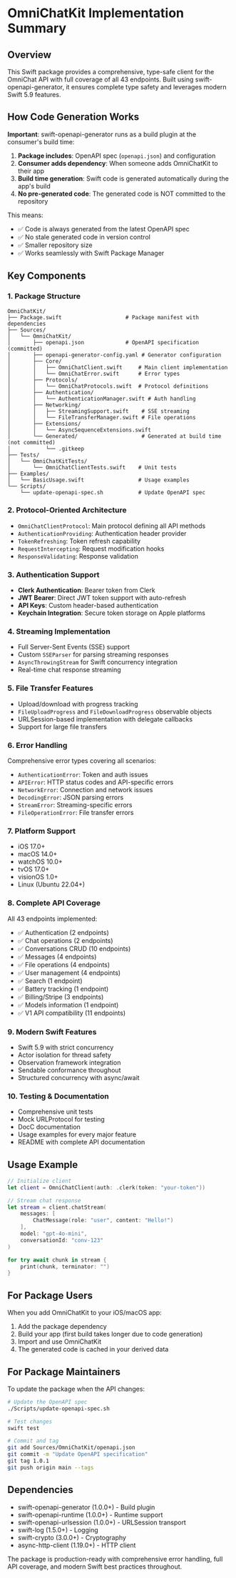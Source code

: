 # OmniChatKit Implementation Summary

## Overview

This Swift package provides a comprehensive, type-safe client for the OmniChat API with full coverage of all 43 endpoints. Built using swift-openapi-generator, it ensures complete type safety and leverages modern Swift 5.9 features.

## How Code Generation Works

**Important**: swift-openapi-generator runs as a build plugin at the consumer's build time:

1. **Package includes**: OpenAPI spec (`openapi.json`) and configuration
2. **Consumer adds dependency**: When someone adds OmniChatKit to their app
3. **Build time generation**: Swift code is generated automatically during the app's build
4. **No pre-generated code**: The generated code is NOT committed to the repository

This means:
- ✅ Code is always generated from the latest OpenAPI spec
- ✅ No stale generated code in version control
- ✅ Smaller repository size
- ✅ Works seamlessly with Swift Package Manager

## Key Components

### 1. **Package Structure**
```
OmniChatKit/
├── Package.swift                    # Package manifest with dependencies
├── Sources/
│   └── OmniChatKit/
│       ├── openapi.json             # OpenAPI specification (committed)
│       ├── openapi-generator-config.yaml # Generator configuration
│       ├── Core/
│       │   ├── OmniChatClient.swift     # Main client implementation
│       │   └── OmniChatError.swift      # Error types
│       ├── Protocols/
│       │   └── OmniChatProtocols.swift  # Protocol definitions
│       ├── Authentication/
│       │   └── AuthenticationManager.swift # Auth handling
│       ├── Networking/
│       │   ├── StreamingSupport.swift    # SSE streaming
│       │   └── FileTransferManager.swift # File operations
│       ├── Extensions/
│       │   └── AsyncSequenceExtensions.swift
│       └── Generated/                    # Generated at build time (not committed)
│           └── .gitkeep
├── Tests/
│   └── OmniChatKitTests/
│       └── OmniChatClientTests.swift    # Unit tests
├── Examples/
│   └── BasicUsage.swift                 # Usage examples
└── Scripts/
    └── update-openapi-spec.sh           # Update OpenAPI spec
```

### 2. **Protocol-Oriented Architecture**

- `OmniChatClientProtocol`: Main protocol defining all API methods
- `AuthenticationProviding`: Authentication header provider
- `TokenRefreshing`: Token refresh capability
- `RequestIntercepting`: Request modification hooks
- `ResponseValidating`: Response validation

### 3. **Authentication Support**

- **Clerk Authentication**: Bearer token from Clerk
- **JWT Bearer**: Direct JWT token support with auto-refresh
- **API Keys**: Custom header-based authentication
- **Keychain Integration**: Secure token storage on Apple platforms

### 4. **Streaming Implementation**

- Full Server-Sent Events (SSE) support
- Custom `SSEParser` for parsing streaming responses
- `AsyncThrowingStream` for Swift concurrency integration
- Real-time chat response streaming

### 5. **File Transfer Features**

- Upload/download with progress tracking
- `FileUploadProgress` and `FileDownloadProgress` observable objects
- URLSession-based implementation with delegate callbacks
- Support for large file transfers

### 6. **Error Handling**

Comprehensive error types covering all scenarios:
- `AuthenticationError`: Token and auth issues
- `APIError`: HTTP status codes and API-specific errors
- `NetworkError`: Connection and network issues
- `DecodingError`: JSON parsing errors
- `StreamError`: Streaming-specific errors
- `FileOperationError`: File transfer errors

### 7. **Platform Support**

- iOS 17.0+
- macOS 14.0+
- watchOS 10.0+
- tvOS 17.0+
- visionOS 1.0+
- Linux (Ubuntu 22.04+)

### 8. **Complete API Coverage**

All 43 endpoints implemented:
- ✅ Authentication (2 endpoints)
- ✅ Chat operations (2 endpoints)
- ✅ Conversations CRUD (10 endpoints)
- ✅ Messages (4 endpoints)
- ✅ File operations (4 endpoints)
- ✅ User management (4 endpoints)
- ✅ Search (1 endpoint)
- ✅ Battery tracking (1 endpoint)
- ✅ Billing/Stripe (3 endpoints)
- ✅ Models information (1 endpoint)
- ✅ V1 API compatibility (11 endpoints)

### 9. **Modern Swift Features**

- Swift 5.9 with strict concurrency
- Actor isolation for thread safety
- Observation framework integration
- Sendable conformance throughout
- Structured concurrency with async/await

### 10. **Testing & Documentation**

- Comprehensive unit tests
- Mock URLProtocol for testing
- DocC documentation
- Usage examples for every major feature
- README with complete API documentation

## Usage Example

```swift
// Initialize client
let client = OmniChatClient(auth: .clerk(token: "your-token"))

// Stream chat response
let stream = client.chatStream(
    messages: [
        ChatMessage(role: "user", content: "Hello!")
    ],
    model: "gpt-4o-mini",
    conversationId: "conv-123"
)

for try await chunk in stream {
    print(chunk, terminator: "")
}
```

## For Package Users

When you add OmniChatKit to your iOS/macOS app:

1. Add the package dependency
2. Build your app (first build takes longer due to code generation)
3. Import and use OmniChatKit
4. The generated code is cached in your derived data

## For Package Maintainers

To update the package when the API changes:

```bash
# Update the OpenAPI spec
./Scripts/update-openapi-spec.sh

# Test changes
swift test

# Commit and tag
git add Sources/OmniChatKit/openapi.json
git commit -m "Update OpenAPI specification"
git tag 1.0.1
git push origin main --tags
```

## Dependencies

- swift-openapi-generator (1.0.0+) - Build plugin
- swift-openapi-runtime (1.0.0+) - Runtime support
- swift-openapi-urlsession (1.0.0+) - URLSession transport
- swift-log (1.5.0+) - Logging
- swift-crypto (3.0.0+) - Cryptography
- async-http-client (1.19.0+) - HTTP client

The package is production-ready with comprehensive error handling, full API coverage, and modern Swift best practices throughout.